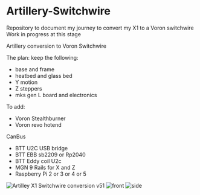 # Artillery-Switchwire

Repository to document my journey to convert my X1 to a Voron switchwire
Work in progress at this stage 

Artillery conversion to Voron Switchwire

The plan:
keep the following:
  - base and frame
  - heatbed and glass bed
  - Y motion
  - Z steppers
  - mks gen L board and electronics

To add:
- Voron Stealthburner
- Voron revo hotend
  
CanBus
  - BTT U2C USB bridge
  - BTT EBB sb2209 or Rp2040
  - BTT Eddy coil U2c
  - MGN 9 Rails for X and Z
  - Raspberry Pi 2 or 3 or 4 or 5
 
  
     
![Artilley X1 Switchwire conversion v51](https://github.com/user-attachments/assets/d0693d2d-cb69-4085-a800-aaf0207d28d4)
![front](https://github.com/user-attachments/assets/8c070d57-c232-4805-9610-9f7ef15c277e)
![side](https://github.com/user-attachments/assets/65fe941e-e3ff-4bdc-aa8e-1f998d695248)
